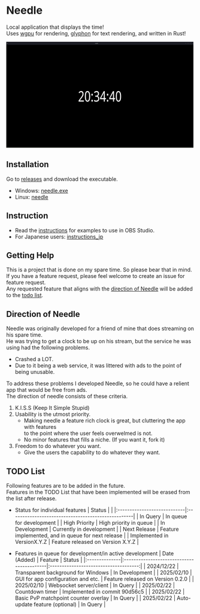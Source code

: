 # Needle
Local application that displays the time! \
Uses [wgpu](https://wgpu.rs/) for rendering, [glyphon](https://github.com/grovesNL/glyphon) for text rendering, and written in Rust!

![Example of Needle running on Linux](./doc/resources/common/needle.gif)

## Installation
Go to [releases](https://github.com/bonohub13/needle/releases/latest) and download the executable.
- Windows: [needle.exe](https://github.com/bonohub13/needle/releases/download/0.2.0/needle.exe)
- Linux: [needle](https://github.com/bonohub13/needle/releases/download/0.2.0/needle)

## Instruction
- Read the [instructions](./doc/INSTRUCTIONS.md) for examples to use in OBS Studio.
- For Japanese users: [instructions_jp](./doc/INSTRUCTIONS_JP.md)

## Getting Help
This is a project that is done on my spare time. So please bear that in mind. \
If you have a feature request, please feel welcome to create an issue for feature request. \
Any requested feature that aligns with the [direction of Needle](#direction_of_needle) will be added to the [todo list](#todo_list).

## Direction of Needle <a name="direction_of_needle"></a>
Needle was originally developed for a friend of mine that does streaming on his spare time. \
He was trying to get a clock to be up on his stream, but the service he was using had the following problems.
- Crashed a LOT.
- Due to it being a web service, it was littered with ads to the point of being unusable.

To address these problems I developed Needle, so he could have a relient app that would be free from ads. \
The direction of needle consists of these criteria.
1. K.I.S.S (Keep It Simple Stupid)
2. Usability is the utmost priority.
    - Making needle a feature rich clock is great, but cluttering the app with features \
    to the point where the user feels overwelmed is not.
    - No minor features that fills a niche. (If you want it, fork it)
3. Freedom to do whatever you want.
    - Give the users the capability to do whatever they want.

## TODO List <a name="todo_list"></a>
Following features are to be added in the future. \
Features in the TODO List that have been implemented will be erased from the list after release.

- Status for individual features
    | Status                      |                                                    |
    |:----------------------------|:---------------------------------------------------|
    | In Query                    | In queue for development                           |
    | High Priority               | High priority in queue                             |
    | In Development              | Currently in development                           |
    | Next Release                | Feature implemented, and in queue for next release |
    | Implemented in VersionX.Y.Z | Feature released on Version X.Y.Z                  |

- Features in queue for development/in active development
    | Date (Added)  | Feature                                   | Status                                |
    |:--------------|:------------------------------------------|:-------------------------------------:|
    | 2024/12/22    | Transparent background for Windows        | In Development                        |
    | 2025/02/10    | GUI for app configuration and etc.        | Feature released on Version 0.2.0     |
    | 2025/02/10    | Websocket server/client                   | In Query                              |
    | 2025/02/22    | Countdown timer                           | Implemented in commit 90d56c5         |
    | 2025/02/22    | Basic PvP matchpoint counter overlay      | In Query                              |
    | 2025/02/22    | Auto-update feature (optional)            | In Query                              |
